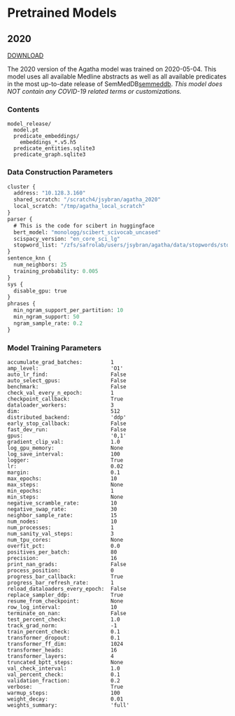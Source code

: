 Pretrained Models
=================

## 2020

[DOWNLOAD][agatha_2020]

The 2020 version of the Agatha model was trained on 2020-05-04. This model uses
all available Medline abstracts as well as all available predicates in the most
up-to-date release of SemMedDB[semmeddb]. *This model does NOT contain any
COVID-19 related terms or customizations.*

### Contents

```
model_release/
  model.pt
  predicate_embeddings/
    embeddings_*.v5.h5
  predicate_entities.sqlite3
  predicate_graph.sqlite3
```

### Data Construction Parameters

```proto
cluster {
  address: "10.128.3.160"
  shared_scratch: "/scratch4/jsybran/agatha_2020"
  local_scratch: "/tmp/agatha_local_scratch"
}
parser {
  # This is the code for scibert in huggingface
  bert_model: "monologg/scibert_scivocab_uncased"
  scispacy_version: "en_core_sci_lg"
  stopword_list: "/zfs/safrolab/users/jsybran/agatha/data/stopwords/stopword_list.txt"
}
sentence_knn {
  num_neighbors: 25
  training_probability: 0.005
}
sys {
  disable_gpu: true
}
phrases {
  min_ngram_support_per_partition: 10
  min_ngram_support: 50
  ngram_sample_rate: 0.2
}
```

### Model Training Parameters

```python3
accumulate_grad_batches:         1
amp_level:                       'O1'
auto_lr_find:                    False
auto_select_gpus:                False
benchmark:                       False
check_val_every_n_epoch:         1
checkpoint_callback:             True
dataloader_workers:              3
dim:                             512
distributed_backend:             'ddp'
early_stop_callback:             False
fast_dev_run:                    False
gpus:                            '0,1'
gradient_clip_val:               1.0
log_gpu_memory:                  None
log_save_interval:               100
logger:                          True
lr:                              0.02
margin:                          0.1
max_epochs:                      10
max_steps:                       None
min_epochs:                      1
min_steps:                       None
negative_scramble_rate:          10
negative_swap_rate:              30
neighbor_sample_rate:            15
num_nodes:                       10
num_processes:                   1
num_sanity_val_steps:            3
num_tpu_cores:                   None
overfit_pct:                     0.0
positives_per_batch:             80
precision:                       16
print_nan_grads:                 False
process_position:                0
progress_bar_callback:           True
progress_bar_refresh_rate:       1
reload_dataloaders_every_epoch:  False
replace_sampler_ddp:             True
resume_from_checkpoint:          None
row_log_interval:                10
terminate_on_nan:                False
test_percent_check:              1.0
track_grad_norm:                 -1
train_percent_check:             0.1
transformer_dropout:             0.1
transformer_ff_dim:              1024
transformer_heads:               16
transformer_layers:              4
truncated_bptt_steps:            None
val_check_interval:              1.0
val_percent_check:               0.1
validation_fraction:             0.2
verbose:                         True
warmup_steps:                    100
weight_decay:                    0.01
weights_summary:                 'full'
```

[agatha_2020]:https://drive.google.com/open?id=1GLKh9OJI0QVfeDZga2XlnMTa8bQGhp1F
[semmeddb]:https://skr3.nlm.nih.gov/SemMed/
